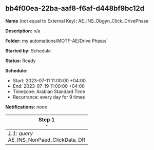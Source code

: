 ## bb4f00ea-22ba-aaf8-f6af-d448bf9bc12d

**Name** (not equal to External Key)**:** AE_INS_Obgyn_Click_DrivePhase

**Description:** n/a

**Folder:** my automations/MOTF-AE/Drive Phase/

**Started by:** Schedule

**Status:** Ready

**Schedule:**

* Start: 2023-07-11 11:00:00 +04:00
* End: 2023-07-19 11:00:00 +04:00
* Timezone: Arabian Standard Time
* Recurrance: every day for 9 times

**Notifications:** _none_


| Step 1<br>_<small>-</small>_ |
| --- |
| _1.1: query_<br>AE_INS_NonPaed_ClickData_DR |
